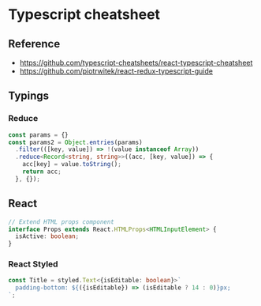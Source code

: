 # Typescript cheatsheet

## Reference

* https://github.com/typescript-cheatsheets/react-typescript-cheatsheet
* https://github.com/piotrwitek/react-redux-typescript-guide

## Typings

### Reduce

```typescript
const params = {}
const params2 = Object.entries(params)
  .filter(([key, value]) => !(value instanceof Array))
  .reduce<Record<string, string>>((acc, [key, value]) => {
    acc[key] = value.toString();
    return acc;
  }, {});
```

## React

```typescript
// Extend HTML props component
interface Props extends React.HTMLProps<HTMLInputElement> {
  isActive: boolean;
}
```

### React Styled

```typescript
const Title = styled.Text<{isEditable: boolean}>`
  padding-bottom: ${({isEditable}) => (isEditable ? 14 : 0)}px;
`;
```
